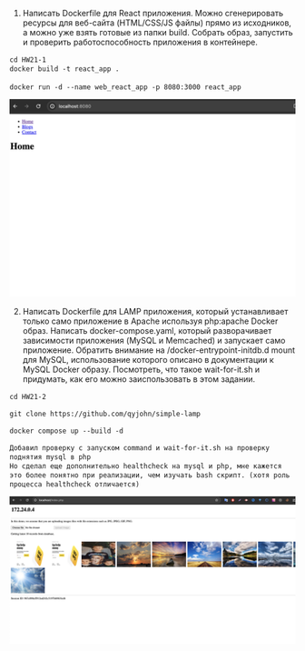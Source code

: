 1. Написать Dockerfile для React приложения. Можно сгенерировать ресурсы для веб-сайта (HTML/CSS/JS файлы) прямо из исходников, а можно уже взять готовые из папки build. Собрать образ, запустить и проверить работоспособность приложения в контейнере.

```
cd HW21-1
docker build -t react_app .

docker run -d --name web_react_app -p 8080:3000 react_app
```
![alt text](image.png)

2. Написать Dockerfile для LAMP приложения, который устанавливает только само приложение в Apache используя php:apache Docker образ. Написать docker-compose.yaml, который разворачивает зависимости приложения (MySQL и Memcached) и запускает само приложение. Обратить внимание на /docker-entrypoint-initdb.d mount для MySQL, использование которого описано в документации к MySQL Docker образу. Посмотреть, что такое wait-for-it.sh и придумать, как его можно заиспользовать в этом задании.
```
cd HW21-2
```

```
git clone https://github.com/qyjohn/simple-lamp
```

```
docker compose up --build -d
```
```
Добавил проверку с запуском command и wait-for-it.sh на проверку поднятия mysql в php
Но сделал еще дополнительно healthcheck на mysql и php, мне кажется это более понятно при реализации, чем изучать bash скрипт. (хотя роль процесса healthcheck отличается)
```

![alt text](image-1.png)